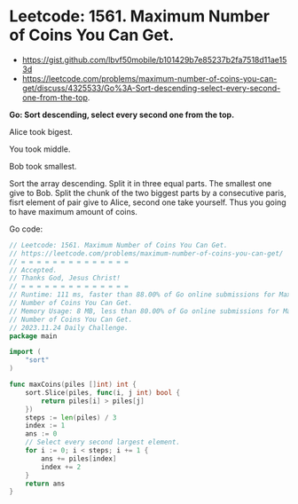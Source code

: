 # Leetcode: 1561. Maximum Number of Coins You Can Get.

- https://gist.github.com/lbvf50mobile/b101429b7e85237b2fa7518d11ae153d
- https://leetcode.com/problems/maximum-number-of-coins-you-can-get/discuss/4325533/Go%3A-Sort-descending-select-every-second-one-from-the-top.

**Go: Sort descending, select every second one from the top.**

Alice took bigest.  

You took middle.  

Bob took smallest.  

Sort the array descending. Split it in three equal parts. The smallest one
give to Bob. Split the chunk of the two biggest parts by a consecutive paris,
fisrt element of pair give to Alice, second one take yourself. Thus you going
to have maximum amount of coins.

Go code:
```Go
// Leetcode: 1561. Maximum Number of Coins You Can Get.
// https://leetcode.com/problems/maximum-number-of-coins-you-can-get/
// = = = = = = = = = = = = = =
// Accepted.
// Thanks God, Jesus Christ!
// = = = = = = = = = = = = = =
// Runtime: 111 ms, faster than 88.00% of Go online submissions for Maximum
// Number of Coins You Can Get.
// Memory Usage: 8 MB, less than 80.00% of Go online submissions for Maximum
// Number of Coins You Can Get.
// 2023.11.24 Daily Challenge.
package main

import (
	"sort"
)

func maxCoins(piles []int) int {
	sort.Slice(piles, func(i, j int) bool {
		return piles[i] > piles[j]
	})
	steps := len(piles) / 3
	index := 1
	ans := 0
	// Select every second largest element.
	for i := 0; i < steps; i += 1 {
		ans += piles[index]
		index += 2
	}
	return ans
}
```
